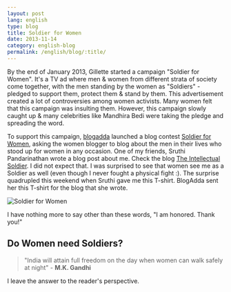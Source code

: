 ```yaml
---
layout: post
lang: english
type: blog
title: Soldier for Women
date: 2013-11-14
category: english-blog
permalink: /english/blog/:title/
---
```


By the end of January 2013, Gillette started a campaign "Soldier for Women". It's a TV ad where men & women from different strata of society come together, with the men standing by the women as "Soldiers" - pledged to support them, protect them & stand by them. This advertisement created a lot of controversies among women activists. Many women felt that this campaign was insulting them. However, this campaign slowly caught up & many celebrities like Mandhira Bedi were taking the pledge and spreading the word.

To support this campaign, [blogadda](http://www.blogadda.com) launched a blog contest [Soldier for Women](http://blog.blogadda.com/2013/03/21/soldier-for-women-campaign-indian-bloggers), asking the women blogger to blog about the men in their lives who stood up for women in any occasion. One of my friends, Sruthi Pandarinathan wrote a blog post about me. Check the blog [The Intellectual Soldier](http://penurheart.blogspot.in/2013/04/the-intellectual-soldier.html). I did not expect that. I was surprised to see that women see me as a Soldier as well (even though I never fought a physical fight :). The surprise quadrupled this weekend when Sruthi gave me this T-shirt. BlogAdda sent her this T-shirt for the blog that she wrote.

![Soldier for Women]({{site[include.lang][include.type].downloads}}/soldier-for-women.jpg)

I have nothing more to say other than these words, "I am honored. Thank you!"

## Do Women need Soldiers?

> "India will attain full freedom on the day when women can walk safely at night" - **M.K. Gandhi**

I leave the answer to the reader's perspective.
